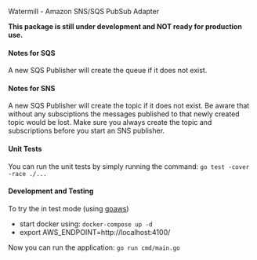 Watermill - Amazon SNS/SQS PubSub Adapter

**This package is still under development and NOT ready for production use.**

#### Notes for SQS 

A new SQS Publisher will create the queue if it does not exist.

#### Notes for SNS

A new SQS Publisher will create the topic if it does not exist. Be aware that without any subsciptions the messages published to that newly created topic would be lost.  Make sure you always create the topic and subscriptions before you start an SNS publisher.

#### Unit Tests

You can run the unit tests by simply running  the command: `go test -cover -race ./...`

#### Development and Testing

To try the  in test mode (using [goaws](https://github.com/p4tin/goaws))
- start docker using: `docker-compose up -d`
- export AWS_ENDPOINT=http://localhost:4100/

Now you can run the application: `go run cmd/main.go`
